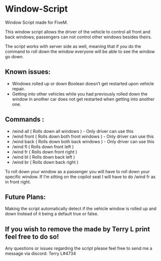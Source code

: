 # Window-Script
Window Script made for FiveM.

This window script allows the driver of the vehicle to control all front and back windows;
passengers can not control other windows besides theirs.

The script works with server side as well, meaning that if you do the command to roll down the window everyone will be able to see the window go down.

Known issues:
-
 - Windows rolled up or down Boolean doesn’t get restarted upon vehicle repair.
 - Getting into other vehicles while you had previously rolled down the window in another car does not get restarted when getting into another one.

Commands :
-
 - /wind all ( Rolls down all windows ) - Only driver can use this
 - /wind front ( Rolls down both front windows ) - Only driver can use this
 - /wind back ( Rolls down both back windows ) - Only driver can use this
 - /wind fl ( Rolls down front left )
 - /wind fr ( Rolls down front right )
 - /wind bl ( Rolls down back left )
 - /wind br ( Rolls down back right )
  
To roll down your window as a passenger you will have to roll down your specific window. If I’m sitting on the copilot seat I will have to do /wind fr as in front right.

Future Plans:
-
Making the script automatically detect if the vehicle window is rolled up and down Instead of it being a default true or false.

If you wish to remove the made by Terry L print feel free to do so!
-

Any questions or issues regarding the script please feel free to send me a message via discord:
Terry L#4734

